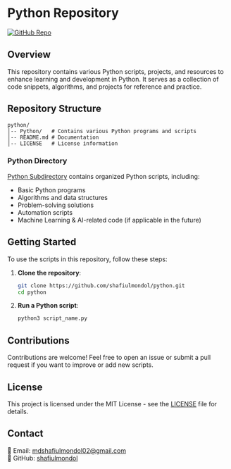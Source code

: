 # Python Repository

[![GitHub Repo](https://img.shields.io/badge/GitHub-python-blue?logo=github)](https://github.com/shafiulmondol/python)

## Overview
This repository contains various Python scripts, projects, and resources to enhance learning and development in Python. It serves as a collection of code snippets, algorithms, and projects for reference and practice.

## Repository Structure

```
python/
│-- Python/   # Contains various Python programs and scripts
│-- README.md # Documentation
│-- LICENSE   # License information
```

### Python Directory

[Python Subdirectory](https://github.com/shafiulmondol/python/tree/main/Python) contains organized Python scripts, including:
- Basic Python programs
- Algorithms and data structures
- Problem-solving solutions
- Automation scripts
- Machine Learning & AI-related code (if applicable in the future)

## Getting Started
To use the scripts in this repository, follow these steps:

1. **Clone the repository**:
   ```sh
   git clone https://github.com/shafiulmondol/python.git
   cd python
   ```

2. **Run a Python script**:
   ```sh
   python3 script_name.py
   ```

## Contributions
Contributions are welcome! Feel free to open an issue or submit a pull request if you want to improve or add new scripts.

## License
This project is licensed under the MIT License - see the [LICENSE](LICENSE) file for details.

## Contact
📧 Email: [mdshafiulmondol02@gmail.com](mailto:mdshafiulmondol02@gmail.com)  
🔗 GitHub: [shafiulmondol](https://github.com/shafiulmondol)  
